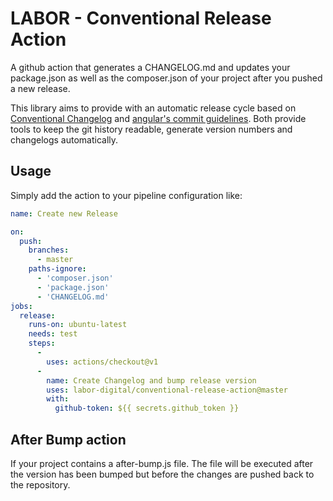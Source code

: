 # LABOR - Conventional Release Action

A github action that generates a CHANGELOG.md and updates your package.json as well as the composer.json of your project after you pushed a new release.

This library aims to provide with an automatic release cycle based on [Conventional Changelog](https://github.com/conventional-changelog/conventional-changelog) and [angular's commit guidelines](https://github.com/angular/angular.js/blob/master/DEVELOPERS.md#-git-commit-guidelines). Both provide tools to keep the git history readable, generate version numbers and changelogs automatically. 

## Usage
Simply add the action to your pipeline configuration like:
```yaml
name: Create new Release

on:
  push:
    branches:
      - master
    paths-ignore:
      - 'composer.json'
      - 'package.json'
      - 'CHANGELOG.md'
jobs:
  release:
    runs-on: ubuntu-latest
    needs: test
    steps:
      -
        uses: actions/checkout@v1
      -
        name: Create Changelog and bump release version
        uses: labor-digital/conventional-release-action@master
        with:
          github-token: ${{ secrets.github_token }}

```

## After Bump action
If your project contains a after-bump.js file. The file will be executed after the version has been bumped but before the changes are pushed back to the repository.
